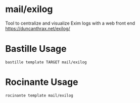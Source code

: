 # mail/exilog
Tool to centralize and visualize Exim logs with a web front end
https://duncanthrax.net/exilog/

# Bastille Usage
```shell
bastille template TARGET mail/exilog
```

# Rocinante Usage
```shell
rocinante template mail/exilog
```
